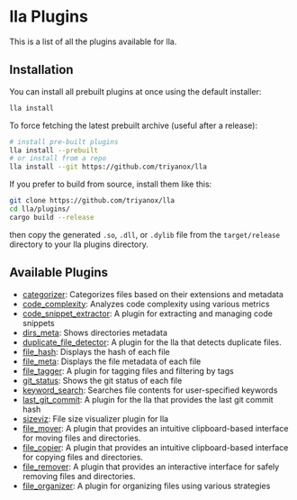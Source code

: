 # lla Plugins

This is a list of all the plugins available for lla.

## Installation

You can install all prebuilt plugins at once using the default installer:

```bash
lla install
```

To force fetching the latest prebuilt archive (useful after a release):

```bash
# install pre-built plugins
lla install --prebuilt
# or install from a repo
lla install --git https://github.com/triyanox/lla
```

If you prefer to build from source, install them like this:

```bash
git clone https://github.com/triyanox/lla
cd lla/plugins/
cargo build --release
```

then copy the generated `.so`, `.dll`, or `.dylib` file from the `target/release` directory to your lla plugins directory.

## Available Plugins

- [categorizer](https://github.com/chaqchase/lla/tree/main/plugins/categorizer): Categorizes files based on their extensions and metadata
- [code_complexity](https://github.com/chaqchase/lla/tree/main/plugins/code_complexity): Analyzes code complexity using various metrics
- [code_snippet_extractor](https://github.com/chaqchase/lla/tree/main/plugins/code_snippet_extractor): A plugin for extracting and managing code snippets
- [dirs_meta](https://github.com/chaqchase/lla/tree/main/plugins/dirs_meta): Shows directories metadata
- [duplicate_file_detector](https://github.com/chaqchase/lla/tree/main/plugins/duplicate_file_detector): A plugin for the lla that detects duplicate files.
- [file_hash](https://github.com/chaqchase/lla/tree/main/plugins/file_hash): Displays the hash of each file
- [file_meta](https://github.com/chaqchase/lla/tree/main/plugins/file_meta): Displays the file metadata of each file
- [file_tagger](https://github.com/chaqchase/lla/tree/main/plugins/file_tagger): A plugin for tagging files and filtering by tags
- [git_status](https://github.com/chaqchase/lla/tree/main/plugins/git_status): Shows the git status of each file
- [keyword_search](https://github.com/chaqchase/lla/tree/main/plugins/keyword_search): Searches file contents for user-specified keywords
- [last_git_commit](https://github.com/chaqchase/lla/tree/main/plugins/last_git_commit): A plugin for the lla that provides the last git commit hash
- [sizeviz](https://github.com/chaqchase/lla/tree/main/plugins/sizeviz): File size visualizer plugin for lla
- [file_mover](https://github.com/chaqchase/lla/tree/main/plugins/file_mover): A plugin that provides an intuitive clipboard-based interface for moving files and directories.
- [file_copier](https://github.com/chaqchase/lla/tree/main/plugins/file_copier): A plugin that provides an intuitive clipboard-based interface for copying files and directories.
- [file_remover](https://github.com/chaqchase/lla/tree/main/plugins/file_remover): A plugin that provides an interactive interface for safely removing files and directories.
- [file_organizer](https://github.com/chaqchase/lla/tree/main/plugins/file_organizer): A plugin for organizing files using various strategies

